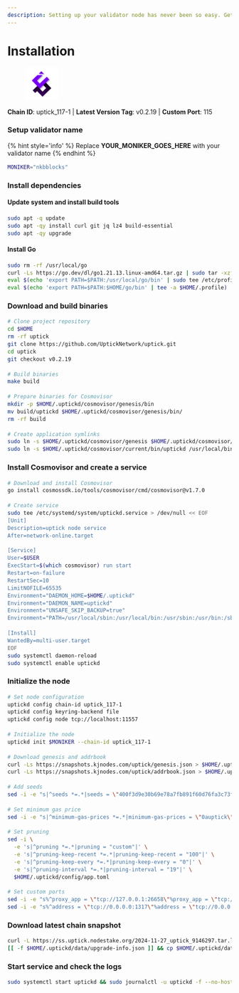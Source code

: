 ```yaml
---
description: Setting up your validator node has never been so easy. Get your validator running in minutes by following step by step instructions.
---
```


# Installation

<figure><img src="https://raw.githubusercontent.com/kj89/cosmos-images/main/logos/uptick.png" alt=""><figcaption></figcaption></figure>

**Chain ID**: uptick_117-1 | **Latest Version Tag**: v0.2.19 | **Custom Port**: 115

### Setup validator name

{% hint style='info' %}
Replace **YOUR_MONIKER_GOES_HERE** with your validator name
{% endhint %}

```bash
MONIKER="nkbblocks"
```

### Install dependencies

#### Update system and install build tools

```bash
sudo apt -q update
sudo apt -qy install curl git jq lz4 build-essential
sudo apt -qy upgrade
```

#### Install Go

```bash
sudo rm -rf /usr/local/go
curl -Ls https://go.dev/dl/go1.21.13.linux-amd64.tar.gz | sudo tar -xzf - -C /usr/local
eval $(echo 'export PATH=$PATH:/usr/local/go/bin' | sudo tee /etc/profile.d/golang.sh)
eval $(echo 'export PATH=$PATH:$HOME/go/bin' | tee -a $HOME/.profile)
```

### Download and build binaries

```bash
# Clone project repository
cd $HOME
rm -rf uptick
git clone https://github.com/UptickNetwork/uptick.git
cd uptick
git checkout v0.2.19

# Build binaries
make build

# Prepare binaries for Cosmovisor
mkdir -p $HOME/.uptickd/cosmovisor/genesis/bin
mv build/uptickd $HOME/.uptickd/cosmovisor/genesis/bin/
rm -rf build

# Create application symlinks
sudo ln -s $HOME/.uptickd/cosmovisor/genesis $HOME/.uptickd/cosmovisor/current -f
sudo ln -s $HOME/.uptickd/cosmovisor/current/bin/uptickd /usr/local/bin/uptickd -f
```

### Install Cosmovisor and create a service

```bash
# Download and install Cosmovisor
go install cosmossdk.io/tools/cosmovisor/cmd/cosmovisor@v1.7.0

# Create service
sudo tee /etc/systemd/system/uptickd.service > /dev/null << EOF
[Unit]
Description=uptick node service
After=network-online.target

[Service]
User=$USER
ExecStart=$(which cosmovisor) run start
Restart=on-failure
RestartSec=10
LimitNOFILE=65535
Environment="DAEMON_HOME=$HOME/.uptickd"
Environment="DAEMON_NAME=uptickd"
Environment="UNSAFE_SKIP_BACKUP=true"
Environment="PATH=/usr/local/sbin:/usr/local/bin:/usr/sbin:/usr/bin:/sbin:/bin:/usr/games:/usr/local/games:/snap/bin:$HOME/.uptickd/cosmovisor/current/bin"

[Install]
WantedBy=multi-user.target
EOF
sudo systemctl daemon-reload
sudo systemctl enable uptickd
```

### Initialize the node

```bash
# Set node configuration
uptickd config chain-id uptick_117-1
uptickd config keyring-backend file
uptickd config node tcp://localhost:11557

# Initialize the node
uptickd init $MONIKER --chain-id uptick_117-1

# Download genesis and addrbook
curl -Ls https://snapshots.kjnodes.com/uptick/genesis.json > $HOME/.uptickd/config/genesis.json
curl -Ls https://snapshots.kjnodes.com/uptick/addrbook.json > $HOME/.uptickd/config/addrbook.json

# Add seeds
sed -i -e "s|^seeds *=.*|seeds = \"400f3d9e30b69e78a7fb891f60d76fa3c73f0ecc@uptick.rpc.kjnodes.com:11559\"|" $HOME/.uptickd/config/config.toml

# Set minimum gas price
sed -i -e "s|^minimum-gas-prices *=.*|minimum-gas-prices = \"0auptick\"|" $HOME/.uptickd/config/app.toml

# Set pruning
sed -i \
  -e 's|^pruning *=.*|pruning = "custom"|' \
  -e 's|^pruning-keep-recent *=.*|pruning-keep-recent = "100"|' \
  -e 's|^pruning-keep-every *=.*|pruning-keep-every = "0"|' \
  -e 's|^pruning-interval *=.*|pruning-interval = "19"|' \
  $HOME/.uptickd/config/app.toml

# Set custom ports
sed -i -e "s%^proxy_app = \"tcp://127.0.0.1:26658\"%proxy_app = \"tcp://127.0.0.1:11558\"%; s%^laddr = \"tcp://127.0.0.1:26657\"%laddr = \"tcp://127.0.0.1:11557\"%; s%^pprof_laddr = \"localhost:6060\"%pprof_laddr = \"localhost:11560\"%; s%^laddr = \"tcp://0.0.0.0:26656\"%laddr = \"tcp://0.0.0.0:11556\"%; s%^prometheus_listen_addr = \":26660\"%prometheus_listen_addr = \":11566\"%" $HOME/.uptickd/config/config.toml
sed -i -e "s%^address = \"tcp://0.0.0.0:1317\"%address = \"tcp://0.0.0.0:11517\"%; s%^address = \":8080\"%address = \":11580\"%; s%^address = \"0.0.0.0:9090\"%address = \"0.0.0.0:11590\"%; s%^address = \"0.0.0.0:9091\"%address = \"0.0.0.0:11591\"%; s%:8545%:11545%; s%:8546%:11546%; s%:6065%:11565%" $HOME/.uptickd/config/app.toml
```

### Download latest chain snapshot

```bash
curl -L https://ss.uptick.nodestake.org/2024-11-27_uptick_9146297.tar.lz4 | tar -Ilz4 -xf - -C $HOME/.uptickd
[[ -f $HOME/.uptickd/data/upgrade-info.json ]] && cp $HOME/.uptickd/data/upgrade-info.json $HOME/.uptickd/cosmovisor/genesis/upgrade-info.json
```

### Start service and check the logs

```bash
sudo systemctl start uptickd && sudo journalctl -u uptickd -f --no-hostname -o cat
```